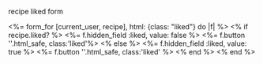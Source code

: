 recipe liked form 

<div class= 'liked_form'>
<%= form_for [current_user, recipe], html: {class: "liked"} do |f| %>
  <% if recipe.liked? %>
    <%= f.hidden_field :liked, value: false %>
    <%= f.button '<i class="fas fa-heart"></i>'.html_safe, class:'liked'%>
  <% else %>
    <%= f.hidden_field :liked, value: true %>
    <%= f.button '<i class="far fa-heart"></i>'.html_safe, class:'liked' %>
  <% end %>
<% end %>
</div>